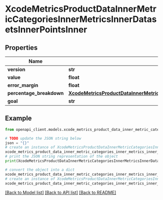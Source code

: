 # XcodeMetricsProductDataInnerMetricCategoriesInnerMetricsInnerDatasetsInnerPointsInner


## Properties

Name | Type | Description | Notes
------------ | ------------- | ------------- | -------------
**version** | **str** |  | [optional] 
**value** | **float** |  | [optional] 
**error_margin** | **float** |  | [optional] 
**percentage_breakdown** | [**XcodeMetricsProductDataInnerMetricCategoriesInnerMetricsInnerDatasetsInnerPointsInnerPercentageBreakdown**](XcodeMetricsProductDataInnerMetricCategoriesInnerMetricsInnerDatasetsInnerPointsInnerPercentageBreakdown.md) |  | [optional] 
**goal** | **str** |  | [optional] 

## Example

```python
from openapi_client.models.xcode_metrics_product_data_inner_metric_categories_inner_metrics_inner_datasets_inner_points_inner import XcodeMetricsProductDataInnerMetricCategoriesInnerMetricsInnerDatasetsInnerPointsInner

# TODO update the JSON string below
json = "{}"
# create an instance of XcodeMetricsProductDataInnerMetricCategoriesInnerMetricsInnerDatasetsInnerPointsInner from a JSON string
xcode_metrics_product_data_inner_metric_categories_inner_metrics_inner_datasets_inner_points_inner_instance = XcodeMetricsProductDataInnerMetricCategoriesInnerMetricsInnerDatasetsInnerPointsInner.from_json(json)
# print the JSON string representation of the object
print(XcodeMetricsProductDataInnerMetricCategoriesInnerMetricsInnerDatasetsInnerPointsInner.to_json())

# convert the object into a dict
xcode_metrics_product_data_inner_metric_categories_inner_metrics_inner_datasets_inner_points_inner_dict = xcode_metrics_product_data_inner_metric_categories_inner_metrics_inner_datasets_inner_points_inner_instance.to_dict()
# create an instance of XcodeMetricsProductDataInnerMetricCategoriesInnerMetricsInnerDatasetsInnerPointsInner from a dict
xcode_metrics_product_data_inner_metric_categories_inner_metrics_inner_datasets_inner_points_inner_from_dict = XcodeMetricsProductDataInnerMetricCategoriesInnerMetricsInnerDatasetsInnerPointsInner.from_dict(xcode_metrics_product_data_inner_metric_categories_inner_metrics_inner_datasets_inner_points_inner_dict)
```
[[Back to Model list]](../README.md#documentation-for-models) [[Back to API list]](../README.md#documentation-for-api-endpoints) [[Back to README]](../README.md)


